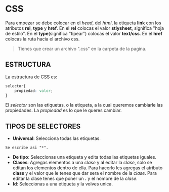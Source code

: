 # CSS

Para empezar se debe colocar en el *head*, del *html*, la etiqueta **link** con los atributos **rel**, **type** y **href**.
En el **rel** colocas el valor **stlysheet**, significa "hoja de estilo".
En el **type**(significa "tipear") colocas el valor **text/css**.
En el **href** colocas la ruta hacia el archivo css. 
>Tienes que crear un archivo ".css" en la carpeta de la pagina.

## ESTRUCTURA

La estructura de CSS es:

```css
selector{
    propiedad: valor;
}
```
El *selector* son las etiquetas, o la etiqueta, a la cual queremos cambiarle las propiedades.
La *propiedad* es lo que le queres cambiar.

## TIPOS DE SELECTORES

- **Universal**: Selecciona todas las etiquetas. 

```
Se escribe asi "*".
```

- **De tipo**: Seleccionas una etiqueta y edita todas las etiquetas iguales.
- **Clases**: Agregas elementos a una *clase* y al editar la *clase*, solo se editan los elementos dentro de ella. 
Para hacerlo les agregas el atributo **class** y el valor que le tenes que dar sera el nombre de la *clase*. 
Para editar la clase tenes que poner un **.** y el nombre de la *clase*.
- **Id**: Seleccionas a una etiqueta y la volves unica.